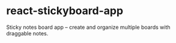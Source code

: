 # react-stickyboard-app
Sticky notes board app – create and organize multiple boards with draggable notes.
